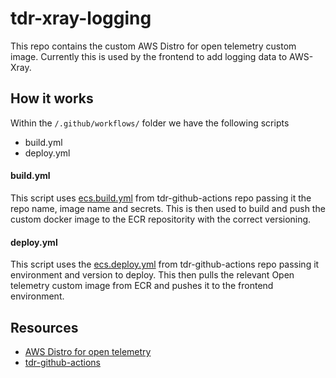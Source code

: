 # tdr-xray-logging

This repo contains the custom AWS Distro for open telemetry custom image. Currently this is used by the frontend to add logging data to AWS-Xray.

## How it works

Within the ```/.github/workflows/``` folder we have the following scripts
- build.yml
- deploy.yml

#### build.yml

This script uses [ecs.build.yml](https://github.com/nationalarchives/tdr-github-actions/blob/main/.github/workflows/ecs_build.yml) from tdr-github-actions repo passing it the repo name, image name and secrets.
This is then used to build and push the custom docker image to the ECR repositority with the correct versioning.

#### deploy.yml

This script uses the [ecs.deploy.yml](https://github.com/nationalarchives/tdr-github-actions/blob/main/.github/workflows/ecs_deploy.yml) from tdr-github-actions repo passing it environment and version to deploy.
This then pulls the relevant Open telemetry custom image from ECR and pushes it to the frontend environment.

## Resources

- [AWS Distro for open telemetry](https://aws-otel.github.io/docs/introduction)
- [tdr-github-actions](https://github.com/nationalarchives/tdr-github-actions/tree/main/.github/workflows)

